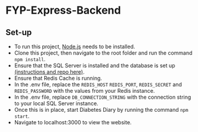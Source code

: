 # FYP-Express-Backend

## Set-up
- To run this project, <a href='https://nodejs.org/en/'>Node.js</a> needs to be installed.
- Clone this project, then navigate to the root folder and run the command ``npm install``.
- Ensure that the SQL Server is installed and the database is set up <a href='https://github.com/rachelfinucane/FYP-database'>(instructions and repo here)</a>.
- Ensure that Redis Cache is running.
- In the .env file, replace the `REDIS_HOST` `REDIS_PORT`, `REDIS_SECRET` and `REDIS_PASSWORD` with the values from your Redis instance.
- In the .env file, replace `DB_CONNECTION_STRING` with the connection string to your local SQL Server instance.
- Once this is in place, start Diabetes Diary by running the command `npm start`.
- Navigate to localhost:3000 to view the website.
